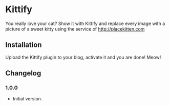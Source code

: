# Kittify 

You really love your cat? Show it with Kittify and replace every image with a picture of a sweet kitty using the 
service of http://placekitten.com

## Installation

Upload the Kittify plugin to your blog, activate it and you are done! Meow!

## Changelog

### 1.0.0

* Initial version. 
